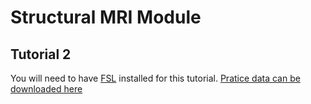 # Structural MRI Module

## Tutorial 2
You will need to have [FSL](https://fsl.fmrib.ox.ac.uk/fsl/docs/#/install/index) installed for this tutorial.
[Pratice data can be downloaded here](https://zenodo.org/records/16755883)
